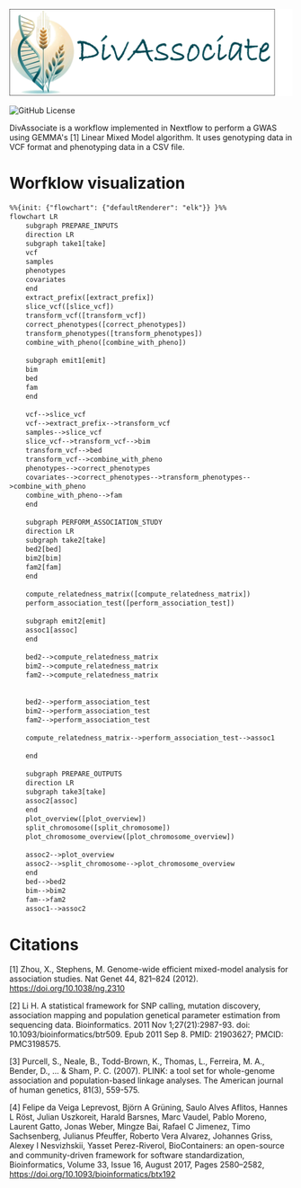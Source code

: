 ![DivAssociate Banner](docs/DivAssociate-banner.png)

![GitHub License](https://img.shields.io/github/license/IPK-BIT/divassociate)

DivAssociate is a workflow implemented in Nextflow to perform a GWAS using GEMMA's [1] Linear Mixed Model algorithm. It uses genotyping data in VCF format and phenotyping data in a CSV file.

# Worfklow visualization

```mermaid
%%{init: {"flowchart": {"defaultRenderer": "elk"}} }%%
flowchart LR
    subgraph PREPARE_INPUTS
    direction LR
    subgraph take1[take]
    vcf
    samples
    phenotypes
    covariates
    end
    extract_prefix([extract_prefix])
    slice_vcf([slice_vcf])
    transform_vcf([transform_vcf])
    correct_phenotypes([correct_phenotypes])
    transform_phenotypes([transform_phenotypes])
    combine_with_pheno([combine_with_pheno])

    subgraph emit1[emit]
    bim
    bed
    fam
    end

    vcf-->slice_vcf
    vcf-->extract_prefix-->transform_vcf
    samples-->slice_vcf
    slice_vcf-->transform_vcf-->bim
    transform_vcf-->bed
    transform_vcf-->combine_with_pheno
    phenotypes-->correct_phenotypes
    covariates-->correct_phenotypes-->transform_phenotypes-->combine_with_pheno
    combine_with_pheno-->fam
    end

    subgraph PERFORM_ASSOCIATION_STUDY
    direction LR
    subgraph take2[take]
    bed2[bed]
    bim2[bim]
    fam2[fam]
    end

    compute_relatedness_matrix([compute_relatedness_matrix])
    perform_association_test([perform_association_test])
    
    subgraph emit2[emit]
    assoc1[assoc]
    end

    bed2-->compute_relatedness_matrix
    bim2-->compute_relatedness_matrix
    fam2-->compute_relatedness_matrix

    
    bed2-->perform_association_test
    bim2-->perform_association_test
    fam2-->perform_association_test

    compute_relatedness_matrix-->perform_association_test-->assoc1

    end

    subgraph PREPARE_OUTPUTS
    direction LR
    subgraph take3[take]
    assoc2[assoc]
    end
    plot_overview([plot_overview])
    split_chromosome([split_chromosome])
    plot_chromosome_overview([plot_chromosome_overview])

    assoc2-->plot_overview
    assoc2-->split_chromosome-->plot_chromosome_overview
    end
    bed-->bed2
    bim-->bim2
    fam-->fam2
    assoc1-->assoc2
```

# Citations

[1] Zhou, X., Stephens, M. Genome-wide efficient mixed-model analysis for association studies. Nat Genet 44, 821–824 (2012). https://doi.org/10.1038/ng.2310

[2] Li H. A statistical framework for SNP calling, mutation discovery, association mapping and population genetical parameter estimation from sequencing data. Bioinformatics. 2011 Nov 1;27(21):2987-93. doi: 10.1093/bioinformatics/btr509. Epub 2011 Sep 8. PMID: 21903627; PMCID: PMC3198575.

[3] Purcell, S., Neale, B., Todd-Brown, K., Thomas, L., Ferreira, M. A., Bender, D., ... & Sham, P. C. (2007). PLINK: a tool set for whole-genome association and population-based linkage analyses. The American journal of human genetics, 81(3), 559-575.

[4] Felipe da Veiga Leprevost, Björn A Grüning, Saulo Alves Aflitos, Hannes L Röst, Julian Uszkoreit, Harald Barsnes, Marc Vaudel, Pablo Moreno, Laurent Gatto, Jonas Weber, Mingze Bai, Rafael C Jimenez, Timo Sachsenberg, Julianus Pfeuffer, Roberto Vera Alvarez, Johannes Griss, Alexey I Nesvizhskii, Yasset Perez-Riverol, BioContainers: an open-source and community-driven framework for software standardization, Bioinformatics, Volume 33, Issue 16, August 2017, Pages 2580–2582, https://doi.org/10.1093/bioinformatics/btx192